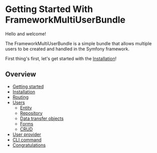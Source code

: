 # Getting Started With FrameworkMultiUserBundle

Hello and welcome!

The FrameworkMultiUserBundle is a simple bundle that allows multiple users to be created and handled in the Symfony framework.

First thing's first, let's get started with the [Installation](installation.md)!

## Overview

* [Getting started](index.md)
* [Installation](installation.md)
* [Routing](routing.md)
* [Users](users_entity.md)
	* [Entity](users_entity.md)
	* [Repository](users_repositories.md)
	* [Data transfer objects](users_dto.md)
	* [Forms](users_forms.md)
	* [CRUD](users_crud.md)
* [User provider](user_provider.md)
* [CLI command](users_commands.md)
* [Congratulations](congratulations.md)
